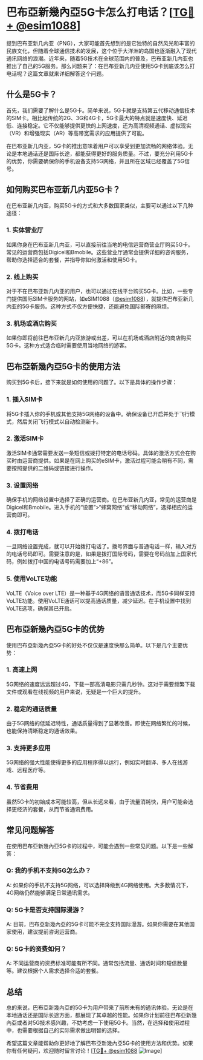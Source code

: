 # 巴布亞新幾內亞5G卡怎么打电话？[[TG💪+ @esim1088](https://t.me/s/esim1088)]

提到巴布亚新几内亚（PNG），大家可能首先想到的是它独特的自然风光和丰富的民族文化，但随着全球通信技术的发展，这个位于大洋洲的岛国也逐渐融入了现代通讯网络的浪潮。近年来，随着5G技术在全球范围内的普及，巴布亚新几内亚也推出了自己的5G服务。那么问题来了：在巴布亚新几内亚使用5G卡到底该怎么打电话呢？这篇文章就来详细解答这个问题。

## 什么是5G卡？

首先，我们需要了解什么是5G卡。简单来说，5G卡就是支持第五代移动通信技术的SIM卡。相比起传统的2G、3G和4G卡，5G卡最大的特点就是速度快、延迟低、连接稳定。它不仅能够提供更快的上网速度，还为高清视频通话、虚拟现实（VR）和增强现实（AR）等高带宽需求的应用提供了可能。

在巴布亚新几内亚，5G卡的推出意味着用户可以享受到更加流畅的网络体验。无论是本地通话还是国际长途，都能获得更好的服务质量。不过，要充分利用5G卡的优势，你需要确保你的手机设备支持5G网络，并且所在区域已经覆盖了5G信号。

## 如何购买巴布亚新几内亚5G卡？

在巴布亚新几内亚，购买5G卡的方式和大多数国家类似，主要可以通过以下几种途径：

### 1. **实体营业厅**

如果你身在巴布亚新几内亚，可以直接前往当地的电信运营商营业厅购买5G卡。常见的运营商包括Digicel和Bmobile。这些营业厅通常会提供详细的咨询服务，帮助你选择适合的套餐，并指导你如何激活和使用5G卡。

### 2. **线上购买**

对于不在巴布亚新几内亚的用户，也可以通过在线平台购买5G卡。比如，一些专门提供国际SIM卡服务的网站，如eSIM1088（[@esim1088](https://t.me/s/esim1088)），就提供巴布亚新几内亚的5G卡服务。这种方式不仅方便快捷，还能避免国际邮寄的麻烦。

### 3. **机场或酒店购买**

如果你即将前往巴布亚新几内亚旅游或出差，可以在机场或酒店附近的商店购买5G卡。这种方式适合临时需要使用当地网络的游客。

## 巴布亞新幾內亞5G卡的使用方法

购买到5G卡后，接下来就是如何使用的问题了。以下是具体的操作步骤：

### 1. **插入SIM卡**

将5G卡插入你的手机或其他支持5G网络的设备中。确保设备已开启并处于飞行模式，然后关闭飞行模式以自动检测新卡。

### 2. **激活SIM卡**

激活SIM卡通常需要发送一条短信或拨打特定的电话号码。具体的激活方式会在购买时由运营商提供。如果是在网上购买的eSIM卡，激活过程可能会稍有不同，需要按照提供的二维码或链接进行操作。

### 3. **设置网络**

确保手机的网络设置中选择了正确的运营商。在巴布亚新几内亚，常见的运营商是Digicel和Bmobile。进入手机的“设置”>“蜂窝网络”或“移动网络”，选择相应的运营商即可。

### 4. **拨打电话**

一旦网络设置完成，就可以开始拨打电话了。拨号界面与普通电话一样，输入对方的电话号码即可。需要注意的是，如果是拨打国际号码，需要在号码前加上国家代码，例如拨打中国的电话号码需要加上“+86”。

### 5. **使用VoLTE功能**

VoLTE（Voice over LTE）是一种基于4G网络的语音通话技术，而5G卡同样支持VoLTE功能。使用VoLTE通话可以提高通话质量，减少延迟。在手机设置中找到VoLTE选项，确保其已开启。

## 巴布亞新幾內亞5G卡的优势

使用巴布亞新幾內亞5G卡的好处不仅仅是速度快那么简单。以下是几个主要优势：

### 1. **高速上网**

5G网络的速度远远超过4G，下载一部高清电影只需几秒钟。这对于需要频繁下载文件或观看在线视频的用户来说，无疑是一个巨大的提升。

### 2. **稳定的通话质量**

由于5G网络的低延迟特性，通话质量得到了显著改善。即使在网络繁忙的时候，也能保持清晰稳定的通话效果。

### 3. **支持更多应用**

5G网络的强大性能使得更多的应用程序得以运行，例如实时翻译、多人在线游戏、远程医疗等。

### 4. **节省费用**

虽然5G卡的初始成本可能较高，但从长远来看，由于流量消耗快，用户可能会选择更经济的套餐，从而节省通讯费用。

## 常见问题解答

在使用巴布亞新幾內亞5G卡的过程中，可能会遇到一些常见问题。以下是一些解答：

### Q: 我的手机不支持5G怎么办？

A: 如果你的手机不支持5G网络，可以选择降级到4G网络使用。大多数情况下，4G网络仍然能够满足日常通讯需求。

### Q: 5G卡是否支持国际漫游？

A: 目前，巴布亞新幾內亞的5G卡可能不完全支持国际漫游。如果你需要在其他国家使用，建议提前咨询运营商。

### Q: 5G卡的资费如何？

A: 不同运营商的资费标准可能有所不同。通常包括流量、通话时间和短信数量等。建议根据个人需求选择合适的套餐。

## 总结

总的来说，巴布亞新幾內亞的5G卡为用户带来了前所未有的通讯体验。无论是在本地通话还是国际长途方面，都展现了其卓越的性能。如果你计划前往巴布亞新幾內亞或者对5G技术感兴趣，不妨考虑一下使用5G卡。当然，在选择和使用过程中，也需要根据自己的实际需求做出明智的选择。

希望这篇文章能帮助你更好地了解巴布亞新幾內亞5G卡的使用方法和优势。如果你有任何疑问，欢迎随时留言讨论！[[TG💪+ @esim1088](https://t.me/s/esim1088) ![Image](https://i.postimg.cc/4NQfJmqS/Snipaste-2025-05-13-00-14-12.png)]